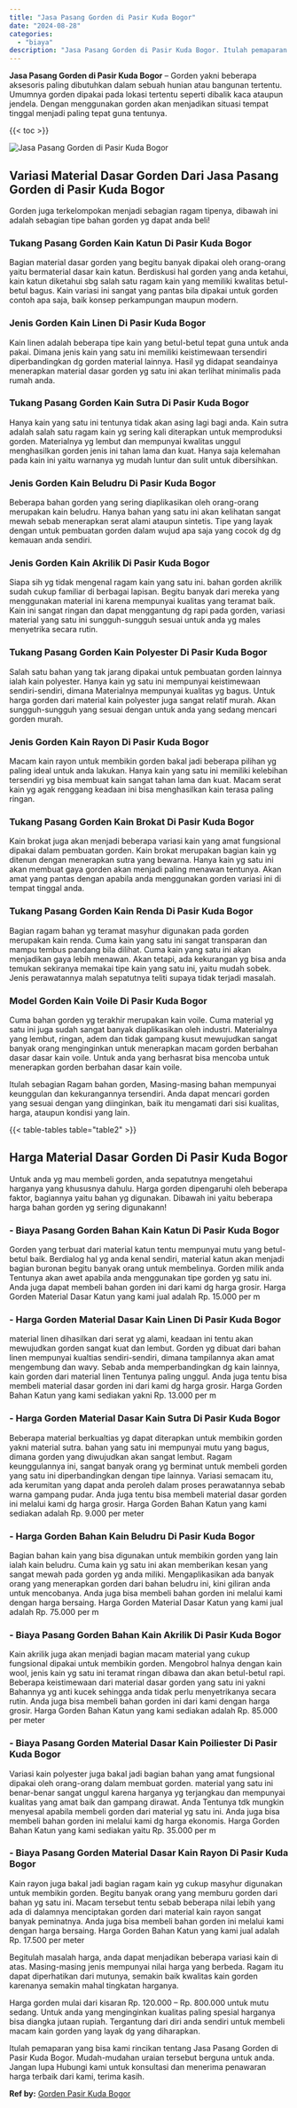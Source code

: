 ```yaml
---
title: "Jasa Pasang Gorden di Pasir Kuda Bogor"
date: "2024-08-28"
categories: 
  - "biaya"
description: "Jasa Pasang Gorden di Pasir Kuda Bogor. Itulah pemaparan yang bisa kami rincikan tentang Jasa Pasang Gorden di Pasir Kuda Bogor. Mudah-mudahan uraian tersebu..."
---
```


**Jasa Pasang Gorden di Pasir Kuda Bogor** – Gorden yakni beberapa aksesoris paling dibutuhkan dalam sebuah hunian atau bangunan tertentu. Umumnya gorden dipakai pada lokasi tertentu seperti dibalik kaca ataupun jendela. Dengan menggunakan gorden akan menjadikan situasi tempat tinggal menjadi paling tepat guna tentunya.

{{< toc >}}

![Jasa Pasang Gorden di Pasir Kuda Bogor](/images/pasang-gorden-murah10.png)

## Variasi Material Dasar Gorden Dari Jasa Pasang Gorden di Pasir Kuda Bogor

Gorden juga terkelompokan menjadi sebagian ragam tipenya, dibawah ini adalah sebagian tipe bahan gorden yg dapat anda beli!

### Tukang Pasang Gorden Kain Katun Di Pasir Kuda Bogor

Bagian material dasar gorden yang begitu banyak dipakai oleh orang-orang yaitu bermaterial dasar kain katun. Berdiskusi hal gorden yang anda ketahui, kain katun diketahui sbg salah satu ragam kain yang memiliki kwalitas betul-betul bagus. Kain variasi ini sangat yang pantas bila dipakai untuk gorden contoh apa saja, baik konsep perkampungan maupun modern.

### Jenis Gorden Kain Linen Di Pasir Kuda Bogor

Kain linen adalah beberapa tipe kain yang betul-betul tepat guna untuk anda pakai. Dimana jenis kain yang satu ini memiliki keistimewaan tersendiri diperbandingkan dg gorden material lainnya. Hasil yg didapat seandainya menerapkan material dasar gorden yg satu ini akan terlihat minimalis pada rumah anda.

### Tukang Pasang Gorden Kain Sutra Di Pasir Kuda Bogor

Hanya kain yang satu ini tentunya tidak akan asing lagi bagi anda. Kain sutra adalah salah satu ragam kain yg sering kali diterapkan untuk memproduksi gorden. Materialnya yg lembut dan mempunyai kwalitas unggul menghasilkan gorden jenis ini tahan lama dan kuat. Hanya saja kelemahan pada kain ini yaitu warnanya yg mudah luntur dan sulit untuk dibersihkan.

### Jenis Gorden Kain Beludru Di Pasir Kuda Bogor

Beberapa bahan gorden yang sering diaplikasikan oleh orang-orang merupakan kain beludru. Hanya bahan yang satu ini akan kelihatan sangat mewah sebab menerapkan serat alami ataupun sintetis. Tipe yang layak dengan untuk pembuatan gorden dalam wujud apa saja yang cocok dg dg kemauan anda sendiri.

### Jenis Gorden Kain Akrilik Di Pasir Kuda Bogor

Siapa sih yg tidak mengenal ragam kain yang satu ini. bahan gorden akrilik sudah cukup familiar di berbagai lapisan. Begitu banyak dari mereka yang menggunakan material ini karena mempunyai kualitas yang teramat baik. Kain ini sangat ringan dan dapat menggantung dg rapi pada gorden, variasi material yang satu ini sungguh-sungguh sesuai untuk anda yg males menyetrika secara rutin.

### Tukang Pasang Gorden Kain Polyester Di Pasir Kuda Bogor

Salah satu bahan yang tak jarang dipakai untuk pembuatan gorden lainnya ialah kain polyester. Hanya kain yg satu ini mempunyai keistimewaan sendiri-sendiri, dimana Materialnya mempunyai kualitas yg bagus. Untuk harga gorden dari material kain polyester juga sangat relatif murah. Akan sungguh-sungguh yang sesuai dengan untuk anda yang sedang mencari gorden murah.

### Jenis Gorden Kain Rayon Di Pasir Kuda Bogor

Macam kain rayon untuk membikin gorden bakal jadi beberapa pilihan yg paling ideal untuk anda lakukan. Hanya kain yang satu ini memiliki kelebihan tersendiri yg bisa membuat kain sangat tahan lama dan kuat. Macam serat kain yg agak renggang keadaan ini bisa menghasilkan kain terasa paling ringan.

### Tukang Pasang Gorden Kain Brokat Di Pasir Kuda Bogor

Kain brokat juga akan menjadi beberapa variasi kain yang amat fungsional dipakai dalam pembuatan gorden. Kain brokat merupakan bagian kain yg ditenun dengan menerapkan sutra yang bewarna. Hanya kain yg satu ini akan membuat gaya gorden akan menjadi paling menawan tentunya. Akan amat yang pantas dengan apabila anda menggunakan gorden variasi ini di tempat tinggal anda.

### Tukang Pasang Gorden Kain Renda Di Pasir Kuda Bogor

Bagian ragam bahan yg teramat masyhur digunakan pada gorden merupakan kain renda. Cuma kain yang satu ini sangat transparan dan mampu tembus pandang bila dilihat. Cuma kain yang satu ini akan menjadikan gaya lebih menawan. Akan tetapi, ada kekurangan yg bisa anda temukan sekiranya memakai tipe kain yang satu ini, yaitu mudah sobek. Jenis perawatannya malah sepatutnya teliti supaya tidak terjadi masalah.

### Model Gorden Kain Voile Di Pasir Kuda Bogor

Cuma bahan gorden yg terakhir merupakan kain voile. Cuma material yg satu ini juga sudah sangat banyak diaplikasikan oleh industri. Materialnya yang lembut, ringan, adem dan tidak gampang kusut mewujudkan sangat banyak orang menginginkan untuk menerapkan macam gorden berbahan dasar dasar kain voile. Untuk anda yang berhasrat bisa mencoba untuk menerapkan gorden berbahan dasar kain voile.

Itulah sebagian Ragam bahan gorden, Masing-masing bahan mempunyai keunggulan dan kekurangannya tersendiri. Anda dapat mencari gorden yang sesuai dengan yang diinginkan, baik itu mengamati dari sisi kualitas, harga, ataupun kondisi yang lain.

{{< table-tables table="table2" >}}

## Harga Material Dasar Gorden Di Pasir Kuda Bogor

Untuk anda yg mau membeli gorden, anda sepatutnya mengetahui harganya yang khususnya dahulu. Harga gorden dipengaruhi oleh beberapa faktor, bagiannya yaitu bahan yg digunakan. Dibawah ini yaitu beberapa harga bahan gorden yg sering digunakann!

### \- Biaya Pasang Gorden Bahan Kain Katun Di Pasir Kuda Bogor

Gorden yang terbuat dari material katun tentu mempunyai mutu yang betul-betul baik. Berdialog hal yg anda kenal sendiri, material katun akan menjadi bagian buronan begitu banyak orang untuk membelinya. Gorden milik anda Tentunya akan awet apabila anda menggunakan tipe gorden yg satu ini. Anda juga dapat membeli bahan gorden ini dari kami dg harga grosir. Harga Gorden Material Dasar Katun yang kami jual adalah Rp. 15.000 per m

### \- Harga Gorden Material Dasar Kain Linen Di Pasir Kuda Bogor

material linen dihasilkan dari serat yg alami, keadaan ini tentu akan mewujudkan gorden sangat kuat dan lembut. Gorden yg dibuat dari bahan linen mempunyai kualtias sendiri-sendiri, dimana tampilannya akan amat mengembung dan wavy. Sebab anda memperbandingkan dg kain lainnya, kain gorden dari material linen Tentunya paling unggul. Anda juga tentu bisa membeli material dasar gorden ini dari kami dg harga grosir. Harga Gorden Bahan Katun yang kami sediakan yakni Rp. 13.000 per m

### \- Harga Gorden Material Dasar Kain Sutra Di Pasir Kuda Bogor

Beberapa material berkualtias yg dapat diterapkan untuk membikin gorden yakni material sutra. bahan yang satu ini mempunyai mutu yang bagus, dimana gorden yang diwujudkan akan sangat lembut. Ragam keunggulannya ini, sangat banyak orang yg berminat untuk membeli gorden yang satu ini diperbandingkan dengan tipe lainnya. Variasi semacam itu, ada kerumitan yang dapat anda peroleh dalam proses perawatannya sebab warna gampang pudar. Anda juga tentu bisa membeli material dasar gorden ini melalui kami dg harga grosir. Harga Gorden Bahan Katun yang kami sediakan adalah Rp. 9.000 per meter

### \- Harga Gorden Bahan Kain Beludru Di Pasir Kuda Bogor

Bagian bahan kain yang bisa digunakan untuk membikin gorden yang lain ialah kain beludru. Cuma kain yg satu ini akan memberikan kesan yang sangat mewah pada gorden yg anda miliki. Mengaplikasikan ada banyak orang yang menerapkan gorden dari bahan beludru ini, kini giliran anda untuk mencobanya. Anda juga bisa membeli bahan gorden ini melalui kami dengan harga bersaing. Harga Gorden Material Dasar Katun yang kami jual adalah Rp. 75.000 per m

### \- Biaya Pasang Gorden Bahan Kain Akrilik Di Pasir Kuda Bogor

Kain akrilik juga akan menjadi bagian macam material yang cukup fungsional dipakai untuk membikin gorden. Mengobrol halnya dengan kain wool, jenis kain yg satu ini teramat ringan dibawa dan akan betul-betul rapi. Beberapa keistimewaan dari material dasar gorden yang satu ini yakni Bahannya yg anti kucek sehingga anda tidak perlu menyetrikanya secara rutin. Anda juga bisa membeli bahan gorden ini dari kami dengan harga grosir. Harga Gorden Bahan Katun yang kami sediakan adalah Rp. 85.000 per meter

### \- Biaya Pasang Gorden Material Dasar Kain Poiliester Di Pasir Kuda Bogor

Variasi kain polyester juga bakal jadi bagian bahan yang amat fungsional dipakai oleh orang-orang dalam membuat gorden. material yang satu ini benar-benar sangat unggul karena harganya yg terjangkau dan mempunyai kualitas yang amat baik dan gampang dirawat. Anda Tentunya tdk mungkin menyesal apabila membeli gorden dari material yg satu ini. Anda juga bisa membeli bahan gorden ini melalui kami dg harga ekonomis. Harga Gorden Bahan Katun yang kami sediakan yaitu Rp. 35.000 per m

### \- Biaya Pasang Gorden Material Dasar Kain Rayon Di Pasir Kuda Bogor

Kain rayon juga bakal jadi bagian ragam kain yg cukup masyhur digunakan untuk membikin gorden. Begitu banyak orang yang memburu gorden dari bahan yg satu ini. Macam tersebut tentu sebab beberapa nilai lebih yang ada di dalamnya menciptakan gorden dari material kain rayon sangat banyak peminatnya. Anda juga bisa membeli bahan gorden ini melalui kami dengan harga bersaing. Harga Gorden Bahan Katun yang kami jual adalah Rp. 17.500 per meter

Begitulah masalah harga, anda dapat menjadikan beberapa variasi kain di atas. Masing-masing jenis mempunyai nilai harga yang berbeda. Ragam itu dapat diperhatikan dari mutunya, semakin baik kwalitas kain gorden karenanya semakin mahal tingkatan harganya.

Harga gorden mulai dari kisaran Rp. 120.000 – Rp. 800.000 untuk mutu sedang. Untuk anda yang menginginkan kualitas paling spesial harganya bisa diangka jutaan rupiah. Tergantung dari diri anda sendiri untuk membeli macam kain gorden yang layak dg yang diharapkan.

Itulah pemaparan yang bisa kami rincikan tentang Jasa Pasang Gorden di Pasir Kuda Bogor. Mudah-mudahan uraian tersebut berguna untuk anda. Jangan lupa Hubungi kami untuk konsultasi dan menerima penawaran harga terbaik dari kami, terima kasih.

**Ref by:**  [Gorden  Pasir Kuda Bogor](https://id.wikipedia.org/wiki/Gorden)
